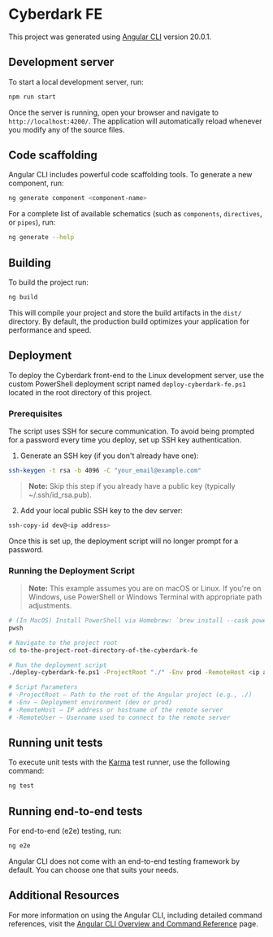 # Cyberdark FE

This project was generated using [Angular CLI](https://github.com/angular/angular-cli) version 20.0.1.

## Development server

To start a local development server, run:

```bash
npm run start
```

Once the server is running, open your browser and navigate to `http://localhost:4200/`. The application will automatically reload whenever you modify any of the source files.

## Code scaffolding

Angular CLI includes powerful code scaffolding tools. To generate a new component, run:

```bash
ng generate component <component-name>
```

For a complete list of available schematics (such as `components`, `directives`, or `pipes`), run:

```bash
ng generate --help
```

## Building

To build the project run:

```bash
ng build
```

This will compile your project and store the build artifacts in the `dist/` directory. By default, the production build optimizes your application for performance and speed.

## Deployment

To deploy the Cyberdark front-end to the Linux development server, use the custom PowerShell deployment script named `deploy-cyberdark-fe.ps1` located in the root directory of this project.

### Prerequisites

The script uses SSH for secure communication. To avoid being prompted for a password every time you deploy, set up SSH key authentication.

1. Generate an SSH key (if you don't already have one):

```bash
ssh-keygen -t rsa -b 4096 -C "your_email@example.com"
```

> **Note:** Skip this step if you already have a public key (typically ~/.ssh/id_rsa.pub).

2. Add your local public SSH key to the dev server:

```bash
ssh-copy-id dev@<ip address>
```

Once this is set up, the deployment script will no longer prompt for a password.

### Running the Deployment Script

> **Note:** This example assumes you are on macOS or Linux. If you're on Windows, use PowerShell or Windows Terminal with appropriate path adjustments.

```bash
# (In MacOS) Install PowerShell via Homebrew: `brew install --cask powershell` to be able to run the command below.
pwsh

# Navigate to the project root
cd to-the-project-root-directory-of-the-cyberdark-fe

# Run the deployment script
./deploy-cyberdark-fe.ps1 -ProjectRoot "./" -Env prod -RemoteHost <ip address> -RemoteUser dev

# Script Parameters
# -ProjectRoot – Path to the root of the Angular project (e.g., ./)
# -Env – Deployment environment (dev or prod)
# -RemoteHost – IP address or hostname of the remote server
# -RemoteUser – Username used to connect to the remote server
```

## Running unit tests

To execute unit tests with the [Karma](https://karma-runner.github.io) test runner, use the following command:

```bash
ng test
```

## Running end-to-end tests

For end-to-end (e2e) testing, run:

```bash
ng e2e
```

Angular CLI does not come with an end-to-end testing framework by default. You can choose one that suits your needs.

## Additional Resources

For more information on using the Angular CLI, including detailed command references, visit the [Angular CLI Overview and Command Reference](https://angular.dev/tools/cli) page.
